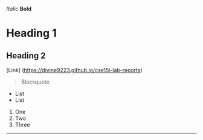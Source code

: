 *Italic*
**Bold**
# Heading 1
## Heading 2
[Link] (https://divine9223.github.io/cse15l-lab-reports)
> Blockquote
* List
* List
1. One
2. Two
3. Three
---
